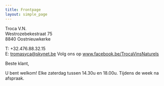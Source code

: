 ```yaml
---
title: Frontpage 
layout: simple_page
---
```

Troca V.N.  
Westrozebekestraat 75  
8840 Oostnieuwkerke

T: +32.476.88.32.15  
E: tromasyca@skynet.be
Volg ons op www.facebook.be/TrocaVinsNaturels 

Beste klant,

U bent welkom!
    Elke zaterdag tussen 14.30u en 18.00u.
    Tijdens de week na afspraak.    

